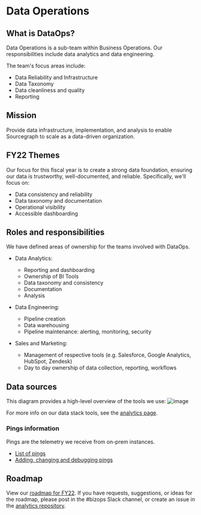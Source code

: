 # Data Operations

## What is DataOps?

Data Operations is a sub-team within Business Operations. Our responsibilities include data analytics and data engineering.

The team's focus areas include:

- Data Reliability and Infrastructure
- Data Taxonomy
- Data cleanliness and quality
- Reporting

## Mission

Provide data infrastructure, implementation, and analysis to enable Sourcegraph to scale as a data-driven organization.

## FY22 Themes

Our focus for this fiscal year is to create a strong data foundation, ensuring our data is trustworthy, well-documented, and reliable. Specifically, we'll focus on:

- Data consistency and reliability
- Data taxonomy and documentation
- Operational visibility
- Accessible dashboarding

## Roles and responsibilities

We have defined areas of ownership for the teams involved with DataOps.

- Data Analytics:

  - Reporting and dashboarding
  - Ownership of BI Tools
  - Data taxonomy and consistency
  - Documentation
  - Analysis

- Data Engineering:

  - Pipeline creation
  - Data warehousing
  - Pipeline maintenance: alerting, monitoring, security

- Sales and Marketing:
  - Management of respective tools (e.g. Salesforce, Google Analytics, HubSpot, Zendesk)
  - Day to day ownership of data collection, reporting, workflows

## Data sources

This diagram provides a high-level overview of the tools we use:
![image](https://user-images.githubusercontent.com/16265452/122541307-11d9ff00-d05c-11eb-8799-646daeb6868a.png)

For more info on our data stack tools, see the [analytics page](../analytics/index.md).

### Pings information

Pings are the telemetry we receive from on-prem instances.

- [List of pings](https://docs.sourcegraph.com/admin/pings)
- [Adding, changing and debugging pings](https://docs.sourcegraph.com/dev/background-information/adding_ping_data)

## Roadmap

View our [roadmap for FY22](https://docs.google.com/spreadsheets/d/11YecHmJQb6yM3O3WZRgkWe5cA3xtvU3wNyEBKHkbBCQ/edit?usp=sharing). If you have requests, suggestions, or ideas for the roadmap, please post in the #bizops Slack channel, or create an issue in the [analytics repository](https://github.com/sourcegraph/analytics).
